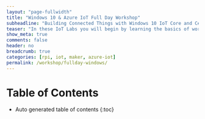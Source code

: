 ```yaml
---
layout: "page-fullwidth"
title: "Windows 10 & Azure IoT Full Day Workshop"
subheadline: "Building Connected Things with Windows 10 IoT Core and C#"
teaser: "In these IoT Labs you will begin by learning the basics of working with Windows 10 IoT Core connected to sensors and devices. You will move on to connecting the device to the Cloud. You will learn how to leverage Microsoft Azure services to collect data and control devices and use advanced services like analytics and machine learningto discover insights using your Things."
show_meta: true
comments: false
header: no
breadcrumb: true
categories: [rpi, iot, maker, azure-iot]
permalink: /workshop/fullday-windows/
---
```


# Table of Contents
*  Auto generated table of contents
{:toc}